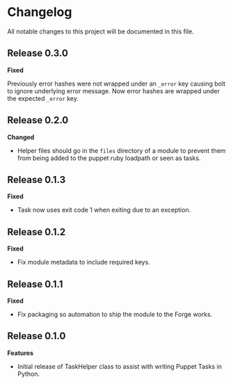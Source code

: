 # Changelog

All notable changes to this project will be documented in this file.

## Release 0.3.0

**Fixed**

Previously error hashes were not wrapped under an `_error` key causing bolt to ignore underlying error message. Now error hashes are wrapped under the expected `_error` key.

## Release 0.2.0

**Changed**
- Helper files should go in the `files` directory of a module to prevent them from being added to the puppet ruby loadpath or seen as tasks.

## Release 0.1.3

**Fixed**
- Task now uses exit code 1 when exiting due to an exception.

## Release 0.1.2

**Fixed**
- Fix module metadata to include required keys.

## Release 0.1.1

**Fixed**
- Fix packaging so automation to ship the module to the Forge works.

## Release 0.1.0

**Features**
- Initial release of TaskHelper class to assist with writing Puppet Tasks in Python.
